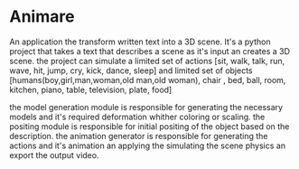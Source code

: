 # Animare
An application the transform written text into a 3D scene.
It's a python project that takes a text that describes a scene as it's input an creates a 3D scene.
the project can simulate a limited set of actions [sit, walk, talk, run, wave, hit, jump, cry, kick, dance, sleep] 
and limited set of objects [humans(boy,girl,man,woman,old man,old woman), chair , bed, ball, room, kitchen, piano, table, television, plate, food]

the model generation module is responsible for generating the necessary models and it's required deformation whither coloring or scaling.
the positing module is responsible for initial positing of the object based on the description.
the animation generator is responsible for generating the actions and it's animation an applying the simulating the scene physics an export the output video.